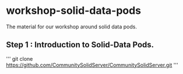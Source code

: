 # workshop-solid-data-pods
The material for our workshop around solid data pods.


## Step 1 : Introduction to Solid-Data Pods.


'''
git clone https://github.com/CommunitySolidServer/CommunitySolidServer.git
'''
